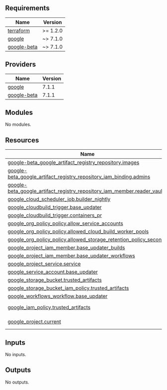 <!-- BEGIN_TF_DOCS -->
## Requirements

| Name | Version |
|------|---------|
| <a name="requirement_terraform"></a> [terraform](#requirement\_terraform) | >= 1.2.0 |
| <a name="requirement_google"></a> [google](#requirement\_google) | ~> 7.1.0 |
| <a name="requirement_google-beta"></a> [google-beta](#requirement\_google-beta) | ~> 7.1.0 |

## Providers

| Name | Version |
|------|---------|
| <a name="provider_google"></a> [google](#provider\_google) | 7.1.1 |
| <a name="provider_google-beta"></a> [google-beta](#provider\_google-beta) | 7.1.1 |

## Modules

No modules.

## Resources

| Name | Type |
|------|------|
| [google-beta_google_artifact_registry_repository.images](https://registry.terraform.io/providers/hashicorp/google-beta/latest/docs/resources/google_artifact_registry_repository) | resource |
| [google-beta_google_artifact_registry_repository_iam_binding.admins](https://registry.terraform.io/providers/hashicorp/google-beta/latest/docs/resources/google_artifact_registry_repository_iam_binding) | resource |
| [google-beta_google_artifact_registry_repository_iam_member.reader_vault](https://registry.terraform.io/providers/hashicorp/google-beta/latest/docs/resources/google_artifact_registry_repository_iam_member) | resource |
| [google_cloud_scheduler_job.builder_nightly](https://registry.terraform.io/providers/hashicorp/google/latest/docs/resources/cloud_scheduler_job) | resource |
| [google_cloudbuild_trigger.base_updater](https://registry.terraform.io/providers/hashicorp/google/latest/docs/resources/cloudbuild_trigger) | resource |
| [google_cloudbuild_trigger.containers_pr](https://registry.terraform.io/providers/hashicorp/google/latest/docs/resources/cloudbuild_trigger) | resource |
| [google_org_policy_policy.allow_service_accounts](https://registry.terraform.io/providers/hashicorp/google/latest/docs/resources/org_policy_policy) | resource |
| [google_org_policy_policy.allowed_cloud_build_worker_pools](https://registry.terraform.io/providers/hashicorp/google/latest/docs/resources/org_policy_policy) | resource |
| [google_org_policy_policy.allowed_storage_retention_policy_seconds](https://registry.terraform.io/providers/hashicorp/google/latest/docs/resources/org_policy_policy) | resource |
| [google_project_iam_member.base_updater_builds](https://registry.terraform.io/providers/hashicorp/google/latest/docs/resources/project_iam_member) | resource |
| [google_project_iam_member.base_updater_workflows](https://registry.terraform.io/providers/hashicorp/google/latest/docs/resources/project_iam_member) | resource |
| [google_project_service.service](https://registry.terraform.io/providers/hashicorp/google/latest/docs/resources/project_service) | resource |
| [google_service_account.base_updater](https://registry.terraform.io/providers/hashicorp/google/latest/docs/resources/service_account) | resource |
| [google_storage_bucket.trusted_artifacts](https://registry.terraform.io/providers/hashicorp/google/latest/docs/resources/storage_bucket) | resource |
| [google_storage_bucket_iam_policy.trusted_artifacts](https://registry.terraform.io/providers/hashicorp/google/latest/docs/resources/storage_bucket_iam_policy) | resource |
| [google_workflows_workflow.base_updater](https://registry.terraform.io/providers/hashicorp/google/latest/docs/resources/workflows_workflow) | resource |
| [google_iam_policy.trusted_artifacts](https://registry.terraform.io/providers/hashicorp/google/latest/docs/data-sources/iam_policy) | data source |
| [google_project.current](https://registry.terraform.io/providers/hashicorp/google/latest/docs/data-sources/project) | data source |

## Inputs

No inputs.

## Outputs

No outputs.
<!-- END_TF_DOCS -->